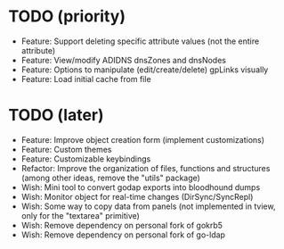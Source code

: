 # TODO (priority)

* Feature: Support deleting specific attribute values (not the entire attribute)
* Feature: View/modify ADIDNS dnsZones and dnsNodes
* Feature: Options to manipulate (edit/create/delete) gpLinks visually
* Feature: Load initial cache from file

# TODO (later)

* Feature: Improve object creation form (implement customizations)
* Feature: Custom themes
* Feature: Customizable keybindings
* Refactor: Improve the organization of files, functions and structures (among other ideas, remove the "utils" package)
* Wish: Mini tool to convert godap exports into bloodhound dumps
* Wish: Monitor object for real-time changes (DirSync/SyncRepl)
* Wish: Some way to copy data from panels (not implemented in tview, only for the "textarea" primitive)
* Wish: Remove dependency on personal fork of gokrb5
* Wish: Remove dependency on personal fork of go-ldap
